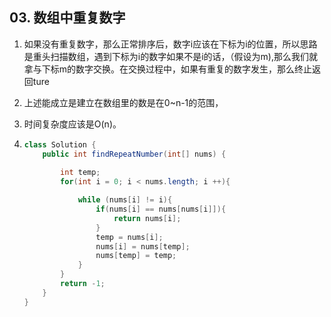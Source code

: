 ## 03. 数组中重复数字

1. 如果没有重复数字，那么正常排序后，数字i应该在下标为i的位置，所以思路是重头扫描数组，遇到下标为i的数字如果不是i的话，（假设为m),那么我们就拿与下标m的数字交换。在交换过程中，如果有重复的数字发生，那么终止返回ture

2. 上述能成立是建立在数组里的数是在0~n-1的范围，

3. 时间复杂度应该是O(n)。

4. ```java
   class Solution {
       public int findRepeatNumber(int[] nums) {
           
           int temp;
           for(int i = 0; i < nums.length; i ++){
   
               while (nums[i] != i){
                   if(nums[i] == nums[nums[i]]){
                       return nums[i];
                   }
                   temp = nums[i];
                   nums[i] = nums[temp];
                   nums[temp] = temp;
               }
           }
           return -1;
       }
   }
   ```

   